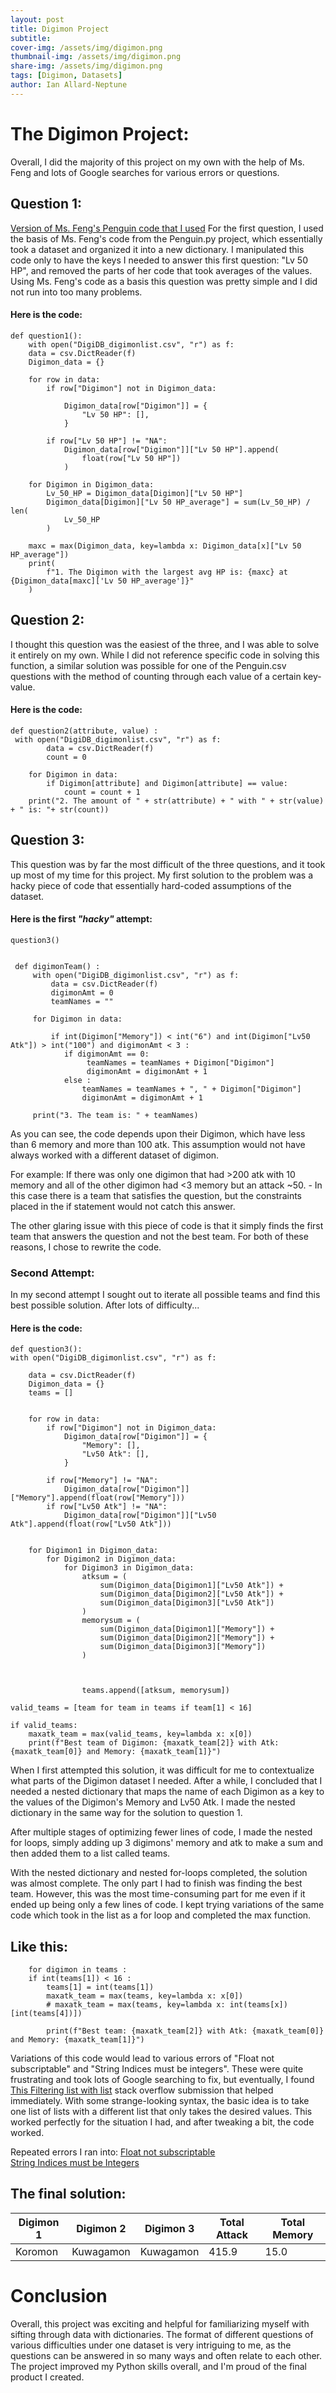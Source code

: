 ```yaml
---
layout: post
title: Digimon Project
subtitle: 
cover-img: /assets/img/digimon.png
thumbnail-img: /assets/img/digimon.png
share-img: /assets/img/digimon.png
tags: [Digimon, Datasets]
author: Ian Allard-Neptune
---
```


# The Digimon Project:

Overall, I did the majority of this project on my own with the help of Ms. Feng and lots of Google searches for various errors or questions.

## Question 1: 
[Version of Ms. Feng's Penguin code that I used]([www.github.com](https://github.com/ifenghm/art-of-data-code/blob/6de6f067c8c39462248c60ce927fbe7b7c7b779e/unit1/lessons/penguins.py))  
For the first question, I used the basis of Ms. Feng's code from the Penguin.py project, which essentially took a dataset and organized it into a new dictionary. I manipulated this code only to have the keys I needed to answer this first question: "Lv 50 HP", and removed the parts of her code that took averages of the values. Using Ms. Feng's code as a basis this question was pretty simple and I did not run into too many problems. 

#### Here is the code:

    def question1():
        with open("DigiDB_digimonlist.csv", "r") as f:
        data = csv.DictReader(f)
        Digimon_data = {}  

        for row in data:
            if row["Digimon"] not in Digimon_data:
                
                Digimon_data[row["Digimon"]] = {
                    "Lv 50 HP": [],
                }  

            if row["Lv 50 HP"] != "NA":
                Digimon_data[row["Digimon"]]["Lv 50 HP"].append(
                    float(row["Lv 50 HP"])
                )

        for Digimon in Digimon_data:
            Lv_50_HP = Digimon_data[Digimon]["Lv 50 HP"]
            Digimon_data[Digimon]["Lv 50 HP_average"] = sum(Lv_50_HP) / len(
                Lv_50_HP
            )

        maxc = max(Digimon_data, key=lambda x: Digimon_data[x]["Lv 50 HP_average"])
        print(
            f"1. The Digimon with the largest avg HP is: {maxc} at {Digimon_data[maxc]['Lv 50 HP_average']}"
        )

## Question 2: 

I thought this question was the easiest of the three, and I was able to solve it entirely on my own. While I did not reference specific code in solving this function, a similar solution was possible for one of the Penguin.csv questions with the method of counting through each value of a certain key-value.

#### Here is the code:

    def question2(attribute, value) :
     with open("DigiDB_digimonlist.csv", "r") as f:
            data = csv.DictReader(f)
            count = 0
        
        for Digimon in data:
            if Digimon[attribute] and Digimon[attribute] == value:
                count = count + 1
        print("2. The amount of " + str(attribute) + " with " + str(value) + " is: "+ str(count))

## Question 3:

This question was by far the most difficult of the three questions, and it took up most of my time for this project. My first solution to the problem was a hacky piece of code that essentially hard-coded assumptions of the dataset. 

#### Here is the first _"hacky"_ attempt:

    question3()


     def digimonTeam() :
         with open("DigiDB_digimonlist.csv", "r") as f:
             data = csv.DictReader(f)
             digimonAmt = 0
             teamNames = ""
      
         for Digimon in data:
  
             if int(Digimon["Memory"]) < int("6") and int(Digimon["Lv50 Atk"]) > int("100") and digimonAmt < 3 :
                if digimonAmt == 0:
                     teamNames = teamNames + Digimon["Digimon"]
                     digimonAmt = digimonAmt + 1
                else :
                    teamNames = teamNames + ", " + Digimon["Digimon"]
                    digimonAmt = digimonAmt + 1
          
         print("3. The team is: " + teamNames)

As you can see, the code depends upon their Digimon, which have less than 6 memory and more than 100 atk. This assumption would not have always worked with a different dataset of digimon. 

For example: If there was only one digimon that had >200 atk with 10 memory and all of the other digimon had <3 memory but an attack ~50.     - In this case there is a team that satisfies the question, but the constraints placed in the if statement would not catch this answer.  

The other glaring issue with this piece of code is that it simply finds the first team that answers the question and not the best team. For both of these reasons, I chose to rewrite the code.

### Second Attempt:

In my second attempt I sought out to iterate all possible teams and find this best possible solution. After lots of difficulty...

#### Here is the code:

    def question3():
    with open("DigiDB_digimonlist.csv", "r") as f:

        data = csv.DictReader(f)
        Digimon_data = {}  
        teams = []
        
     
        for row in data:
            if row["Digimon"] not in Digimon_data:
                Digimon_data[row["Digimon"]] = {
                    "Memory": [],
                    "Lv50 Atk": [],
                }

            if row["Memory"] != "NA":
                Digimon_data[row["Digimon"]]["Memory"].append(float(row["Memory"]))
            if row["Lv50 Atk"] != "NA":
                Digimon_data[row["Digimon"]]["Lv50 Atk"].append(float(row["Lv50 Atk"]))

    
        for Digimon1 in Digimon_data:
            for Digimon2 in Digimon_data:
                for Digimon3 in Digimon_data:
                    atksum = (
                        sum(Digimon_data[Digimon1]["Lv50 Atk"]) +
                        sum(Digimon_data[Digimon2]["Lv50 Atk"]) +
                        sum(Digimon_data[Digimon3]["Lv50 Atk"])
                    )
                    memorysum = (
                        sum(Digimon_data[Digimon1]["Memory"]) +
                        sum(Digimon_data[Digimon2]["Memory"]) +
                        sum(Digimon_data[Digimon3]["Memory"])
                    )
              
                    
                 
                    teams.append([atksum, memorysum])

    valid_teams = [team for team in teams if team[1] < 16] 

    if valid_teams:
        maxatk_team = max(valid_teams, key=lambda x: x[0])  
        print(f"Best team of Digimon: {maxatk_team[2]} with Atk: {maxatk_team[0]} and Memory: {maxatk_team[1]}")

When I first attempted this solution, it was difficult for me to contextualize what parts of the Digimon dataset I needed. After a while, I concluded that I needed a nested dictionary that maps the name of each Digimon as a key to the values of the Digimon's Memory and Lv50 Atk. I made the nested dictionary in the same way for the solution to question 1. 

After multiple stages of optimizing fewer lines of code, I made the nested for loops, simply adding up 3 digimons' memory and atk to make a sum and then added them to a list called teams.

With the nested dictionary and nested for-loops completed, the solution was almost complete. The only part I had to finish was finding the best team. However, this was the most time-consuming part for me even if it ended up being only a few lines of code. I kept trying variations of the same code which took in the list as a for loop and completed the max function. 

## Like this:

        for digimon in teams :
        if int(teams[1]) < 16 :
            teams[1] = int(teams[1])
            maxatk_team = max(teams, key=lambda x: x[0])
            # maxatk_team = max(teams, key=lambda x: int(teams[x])[int(teams[4])])

            print(f"Best team: {maxatk_team[2]} with Atk: {maxatk_team[0]} and Memory: {maxatk_team[1]}")

Variations of this code would lead to various errors of "Float not subscriptable" and "String Indices must be integers". These were quite frustrating and took lots of Google searching to fix, but eventually, I found [This Filtering list with list]([https://stackoverflow.com/questions/18448469/python-filter-list-of-list-with-another-list]) stack overflow submission that helped immediately. With some strange-looking syntax, the basic idea is to take one list of lists with a different list that only takes the desired values. This worked perfectly for the situation I had, and after tweaking a bit, the code worked.

Repeated errors I ran into: 
[Float not subscriptable]([https://stackoverflow.com/questions/19991591/typeerror-float-object-is-not-subscriptable])  
[String Indices must be Integers]([https://stackoverflow.com/questions/6077675/why-am-i-seeing-typeerror-string-indices-must-be-integers])


## The final solution:

| Digimon 1    | Digimon 2    | Digimon 3    | Total Attack | Total Memory |
|--------------|--------------|--------------|--------------|--------------|
| Koromon       | Kuwagamon      | Kuwagamon      | 415.9         | 15.0           |

# Conclusion

Overall, this project was exciting and helpful for familiarizing myself with sifting through data with dictionaries. The format of different questions of various difficulties under one dataset is very intriguing to me, as the questions can be answered in so many ways and often relate to each other. The project improved my Python skills overall, and I'm proud of the final product I created.



